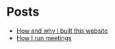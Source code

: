 # Posts

- [How and why I built this website](/posts.html?id=website)
- [How I run meetings](/posts.html?id=running-meetings)